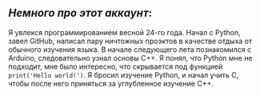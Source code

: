 ## ***Немного про этот аккаунт***:

Я увлекся программированием весной 24-го года. Начал с Python, завел GitHub, написал 
пару ничтожных проэктов в качестве отдыха от обычного изучения языка. В начале следующего 
лета познакомился с Arduino, следовательно узнал основы C++. Я понял, что Python мне
не подходит, мне было интересно, что скрывается под функцией ``print('Hello world!')``. 
Я бросил изучение Python, и начал учить C, чтобы после него приняться за углубленное
изучение C++.
